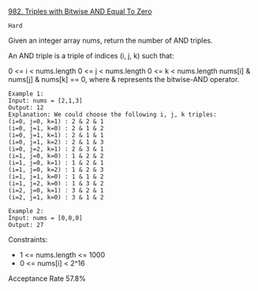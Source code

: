[982. Triples with Bitwise AND Equal To Zero](https://leetcode.com/problems/triples-with-bitwise-and-equal-to-zero/)

`Hard`

Given an integer array nums, return the number of AND triples.

An AND triple is a triple of indices (i, j, k) such that:

0 <= i < nums.length
0 <= j < nums.length
0 <= k < nums.length
nums[i] & nums[j] & nums[k] == 0, where & represents the bitwise-AND operator.
 
```
Example 1:
Input: nums = [2,1,3]
Output: 12
Explanation: We could choose the following i, j, k triples:
(i=0, j=0, k=1) : 2 & 2 & 1
(i=0, j=1, k=0) : 2 & 1 & 2
(i=0, j=1, k=1) : 2 & 1 & 1
(i=0, j=1, k=2) : 2 & 1 & 3
(i=0, j=2, k=1) : 2 & 3 & 1
(i=1, j=0, k=0) : 1 & 2 & 2
(i=1, j=0, k=1) : 1 & 2 & 1
(i=1, j=0, k=2) : 1 & 2 & 3
(i=1, j=1, k=0) : 1 & 1 & 2
(i=1, j=2, k=0) : 1 & 3 & 2
(i=2, j=0, k=1) : 3 & 2 & 1
(i=2, j=1, k=0) : 3 & 1 & 2

Example 2:
Input: nums = [0,0,0]
Output: 27
``` 

Constraints:

- 1 <= nums.length <= 1000
- 0 <= nums[i] < 2^16

Acceptance Rate
57.8%